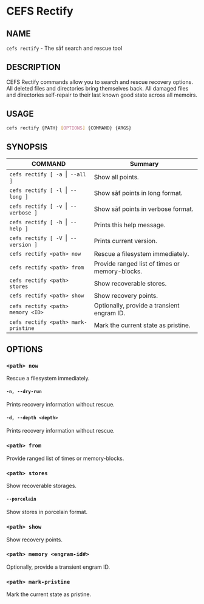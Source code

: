 # CEFS Rectify

## NAME

`cefs rectify` - The sāf search and rescue tool

## DESCRIPTION

CEFS Rectify commands allow you to search and rescue recovery options.
All deleted files and directories bring themselves back. All damaged
files and directories self-repair to their last known good state across
all memoirs.

## USAGE

``` bash
cefs rectify {PATH} [OPTIONS] {COMMAND} {ARGS}
```

## SYNOPSIS

|COMMAND                               |Summary                                         |
|--------------------------------------|------------------------------------------------|
|`cefs rectify [ -a `\|` --all ]`        |Show all points.                                |
|`cefs rectify [ -l `\|` --long ]`       |Show sāf points in long format.                 |
|`cefs rectify [ -v `\|` --verbose ]`    |Show sāf points in verbose format.              |
|`cefs rectify [ -h `\|` --help ]`       |Prints this help message.                       |
|`cefs rectify [ -V `\|` --version ]`    |Prints current version.                         |
|`cefs rectify <path> now`             |Rescue a filesystem immediately.                |
|`cefs rectify <path> from`            |Provide ranged list of times or memory-blocks.  |
|`cefs rectify <path> stores`          |Show recoverable stores.                        |
|`cefs rectify <path> show`            |Show recovery points.                           |
|`cefs rectify <path> memory <ID>`     |Optionally, provide a transient engram ID.      |
|`cefs rectify <path> mark-pristine`   |Mark the current state as pristine.             |

## OPTIONS

### `<path> now`

Rescue a filesystem immediately.

#### `-n, --dry-run`

Prints recovery information without rescue.

#### `-d, --depth <depth>`

Prints recovery information without rescue.

### `<path> from`

Provide ranged list of times or memory-blocks.

### `<path> stores`

Show recoverable storages.

#### `--porcelain`

Show stores in porcelain format.

### `<path> show`

Show recovery points.

### `<path> memory <engram-id#>`

Optionally, provide a transient engram ID.

### `<path> mark-pristine`

Mark the current state as pristine.
